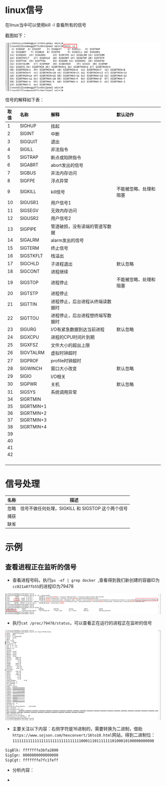 # linux信号

在linux当中可以使用kill -l 查看所有的信号

截图如下：

![image-20220404163515513](images/image-20220404163515513.png)

信号的解释如下表：

| 取值 | 名称       | 解释                             | 默认动作               |
| :--- | :--------- | :------------------------------- | :--------------------- |
| 1    | SIGHUP     | 挂起                             |                        |
| 2    | SIGINT     | 中断                             |                        |
| 3    | SIGQUIT    | 退出                             |                        |
| 4    | SIGILL     | 非法指令                         |                        |
| 5    | SIGTRAP    | 断点或陷阱指令                   |                        |
| 6    | SIGABRT    | abort发出的信号                  |                        |
| 7    | SIGBUS     | 非法内存访问                     |                        |
| 8    | SIGFPE     | 浮点异常                         |                        |
| 9    | SIGKILL    | kill信号                         | 不能被忽略、处理和阻塞 |
| 10   | SIGUSR1    | 用户信号1                        |                        |
| 11   | SIGSEGV    | 无效内存访问                     |                        |
| 12   | SIGUSR2    | 用户信号2                        |                        |
| 13   | SIGPIPE    | 管道破损，没有读端的管道写数据   |                        |
| 14   | SIGALRM    | alarm发出的信号                  |                        |
| 15   | SIGTERM    | 终止信号                         |                        |
| 16   | SIGSTKFLT  | 栈溢出                           |                        |
| 17   | SIGCHLD    | 子进程退出                       | 默认忽略               |
| 18   | SIGCONT    | 进程继续                         |                        |
| 19   | SIGSTOP    | 进程停止                         | 不能被忽略、处理和阻塞 |
| 20   | SIGTSTP    | 进程停止                         |                        |
| 21   | SIGTTIN    | 进程停止，后台进程从终端读数据时 |                        |
| 22   | SIGTTOU    | 进程停止，后台进程想终端写数据时 |                        |
| 23   | SIGURG     | I/O有紧急数据到达当前进程        | 默认忽略               |
| 24   | SIGXCPU    | 进程的CPU时间片到期              |                        |
| 25   | SIGXFSZ    | 文件大小的超出上限               |                        |
| 26   | SIGVTALRM  | 虚拟时钟超时                     |                        |
| 27   | SIGPROF    | profile时钟超时                  |                        |
| 28   | SIGWINCH   | 窗口大小改变                     | 默认忽略               |
| 29   | SIGIO      | I/O相关                          |                        |
| 30   | SIGPWR     | 关机                             | 默认忽略               |
| 31   | SIGSYS     | 系统调用异常                     |                        |
| 34   | SIGRTMIN   |                                  |                        |
| 35   | SIGRTMIN+1 |                                  |                        |
| 36   | SIGRTMIN+2 |                                  |                        |
| 37   | SIGRTMIN+3 |                                  |                        |
| 38   | SIGRTMIN+4 |                                  |                        |
| 39   |            |                                  |                        |
| 40   |            |                                  |                        |
| 41   |            |                                  |                        |
| 42   |            |                                  |                        |
|      |            |                                  |                        |
|      |            |                                  |                        |
|      |            |                                  |                        |
|      |            |                                  |                        |

# 信号处理

| 名称 | 描述                                              |
| ---- | ------------------------------------------------- |
| 忽略 | 信号不做任何处理，SIGKILL 和 SIGSTOP 这个两个信号 |
| 捕获 |                                                   |
| 缺省 |                                                   |



# 示例

## 查看进程正在监听的信号

- 查看进程号码，执行`ps -ef | grep docker `,查看得到我们新创建的容器ID为`cc021a07fb55`的进程ID为79478

![image-20220404165356000](images/image-20220404165356000.png)

- 执行`cat /proc/79478/status`，可以查看正在运行的进程正在监听的信号

![image-20220404165456135](images/image-20220404165456135.png)

- 主要关注以下内容：右侧字符是16进制的，需要转换为二进制，借助`https://www.sojson.com/hexconvert/16to10.html`网站，得到二进制位：`1111111111111111111111111111111000111011111110100010100000000000`

```
SigBlk:	fffffffe3bfa2800
SigIgn:	0000000000000000
SigCgt:	fffffffe7fc1feff
```

- 分析内容：



- 

